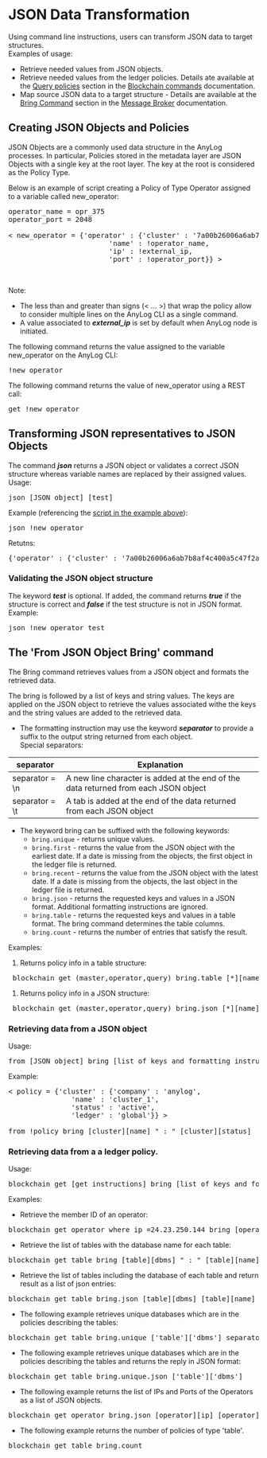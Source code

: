 # JSON Data Transformation

Using command line instructions, users can transform JSON data to target structures.    
Examples of usage:
* Retrieve needed values from JSON objects.
* Retrieve needed values from the ledger policies. Details ate available at the [Query policies](https://github.com/AnyLog-co/documentation/blob/master/blockchain%20commands.md#query-policies) 
section in the [Blockchain commands](https://github.com/AnyLog-co/documentation/blob/master/blockchain%20commands.md#blockchain-commands) documentation. 
* Map source JSON data to a target structure - Details are available at the [Bring Command](https://github.com/AnyLog-co/documentation/blob/master/message%20broker.md#bring-command)
section in the [Message Broker](https://github.com/AnyLog-co/documentation/blob/master/message%20broker.md#using-a-message-broker) documentation.


## Creating JSON Objects and Policies

JSON Objects are a commonly used data structure in the AnyLog processes. In particular, Policies stored in the metadata 
layer are JSON Objects with a single key at the root layer. The key at the root is considered as the Policy Type.  

Below is an example of script creating a Policy of Type Operator assigned to a variable called new_operator:

<pre>
operator_name = opr_375
operator_port = 2048

< new_operator = {'operator' : {'cluster' : '7a00b26006a6ab7b8af4c400a5c47f2a',
                        'name' : !operator_name,
                        'ip' : !external_ip,
                        'port' : !operator_port}} >


</pre>

Note:
* The less than and greater than signs (< ... >) that wrap the policy allow to consider multiple lines on the AnyLog CLI as a single command.
* A value associated to ***external_ip*** is set by default when AnyLog node is initiated. 

The following command returns the value assigned to the variable new_operator on the AnyLog CLI:
<pre>
!new_operator
</pre>
The following command returns the value of new_operator using a REST call:
<pre>
get !new_operator
</pre>

## Transforming JSON representatives to JSON Objects

The command ***json*** returns a JSON object or validates a correct JSON structure whereas variable names are replaced by their assigned values.     
Usage:
<pre>
json [JSON object] [test]
</pre>
 
Example (referencing the [script in the example above](#creating-json-objects-and-policies)):
<pre>
json !new_operator
</pre>
Retutns:
<pre>
{'operator' : {'cluster' : '7a00b26006a6ab7b8af4c400a5c47f2a', 'name' : "opr_375", 'ip' : "24.23.250.144", 'port' : "2048"}}
</pre>
 

### Validating the JSON object structure
The keyword ***test*** is optional. If added, the command returns ***true*** if the structure is correct and ***false*** if the test structure is not in JSON format.
Example:
<pre>
json !new_operator test
</pre>

## The 'From JSON Object Bring' command

The Bring command retrieves values from a JSON object and formats the retrieved data.

The bring is followed by a list of keys and string values. The keys are applied on the JSON object to retrieve the
values associated withe the keys and the string values are added to the retrieved data. 
   
* The formatting instruction may use the keyword ***separator*** to provide a suffix to the output string returned from each object.  
Special separators:

| separator  | Explanation |
| ---- | ------------|
| separator = \n | A new line character is added at the end of the data returned from each JSON object  |
| separator = \t | A tab is added at the end of the data returned from each JSON object  |
  
* The keyword bring can be suffixed with the following keywords:     
    * ```bring.unique``` - returns unique values.  
    * ```bring.first``` - returns the value from the JSON object with the earliest date. If a date is missing from the objects, the first object in the ledger file is returned.
    * ```bring.recent``` - returns the value from the JSON object with the latest date. If a date is missing from the objects, the last object in the ledger file is returned.  
    * ```bring.json``` - returns the requested keys and values in a JSON format. Additional formatting instructions are ignored.
    * ```bring.table``` - returns the requested keys and values in a table format. The bring command determines the table columns.
    * ```bring.count``` - returns the number of entries that satisfy the result.
  
Examples:
1) Returns policy info in a table structure:
<pre>
 blockchain get (master,operator,query) bring.table [*][name] [*][ip]
</pre>
1) Returns policy info in a JSON structure:
<pre>
 blockchain get (master,operator,query) bring.json [*][name] [*][ip]
</pre>
    

### Retrieving data from a JSON object
Usage:
<pre>
from [JSON object] bring [list of keys and formatting instructions]
</pre>

Example:
<pre>
< policy = {'cluster' : {'company' : 'anylog',
               'name' : 'cluster_1',
               'status' : 'active',
               'ledger' : 'global'}} >

from !policy bring [cluster][name] " : " [cluster][status]
</pre>

### Retrieving data from a a ledger policy.
Usage:
<pre>
blockchain get [get instructions] bring [list of keys and formatting instructions]
</pre>

Examples:

* Retrieve the member ID of an operator:
<pre>
blockchain get operator where ip =24.23.250.144 bring [operator][member]
</pre>

* Retrieve the list of tables with the database name for each table:
<pre>
blockchain get table bring [table][dbms] " : " [table][name] \n
</pre>

* Retrieve the list of tables including the database of each table and return result as a list of json entries:
<pre>
blockchain get table bring.json [table][dbms] [table][name]
</pre>

* The following example retrieves unique databases which are in the policies describing the tables:  
<pre>
blockchain get table bring.unique ['table']['dbms'] separator = " " 
</pre>

* The following example retrieves unique databases which are in the policies describing the tables and returns the reply in JSON format:  
<pre>
blockchain get table bring.unique.json ['table']['dbms']
</pre>

* The following example returns the list of IPs and Ports of the Operators as a list of JSON objects.
<pre>
blockchain get operator bring.json [operator][ip] [operator][port]
</pre>

* The following example returns the number of policies of type 'table'.
<pre>
blockchain get table bring.count
</pre>
